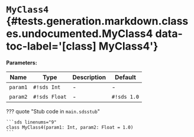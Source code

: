 # <code class="doc-symbol doc-symbol-class"></code> `MyClass4` {#tests.generation.markdown.classes.undocumented.MyClass4 data-toc-label='[class] MyClass4'}

**Parameters:**

| Name | Type | Description | Default |
|------|------|-------------|---------|
| `param1` | `#!sds Int` | - | - |
| `param2` | `#!sds Float` | - | `#!sds 1.0` |

??? quote "Stub code in `main.sdsstub`"

    ```sds linenums="9"
    class MyClass4(param1: Int, param2: Float = 1.0)
    ```
